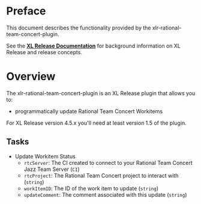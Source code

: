 # Preface #

This document describes the functionality provided by the xlr-rational-team-concert-plugin.

See the **[XL Release Documentation](https://docs.xebialabs.com/xl-release/index.html)** for background information on XL Release and release concepts.

# Overview #

The xlr-rational-team-concert-plugin is an XL Release plugin that allows you to:
  * programmatically update Rational Team Concert Workitems

For XL Release version 4.5.x you'll need at least version 1.5 of the plugin.

## Tasks ##
+ Update Workitem Status
  * `rtcServer`: The CI created to connect to your Rational Team Concert Jazz Team Server (`CI`) 
  * `rtcProject`: The Rational Team Concert project to interact with (`string`)
  * `workItemID`: The ID of the work item to update (`string`)
  * `updateComment`: The comment associated with this update (`string`)
